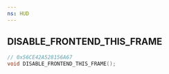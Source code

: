 ```yaml
---
ns: HUD
---
```

## DISABLE_FRONTEND_THIS_FRAME

```c
// 0x56CE42A528156A67
void DISABLE_FRONTEND_THIS_FRAME();
```

